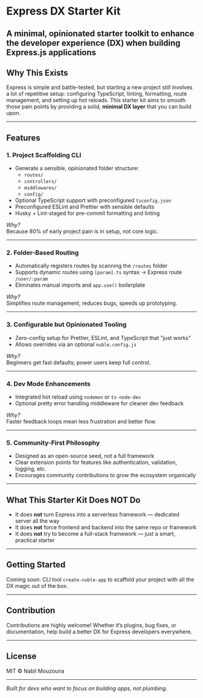 # Express DX Starter Kit

A minimal, opinionated starter toolkit to enhance the developer experience (DX) when building Express.js applications 
---

## Why This Exists

Express is simple and battle-tested, but starting a new project still involves a lot of repetitive setup: configuring TypeScript, linting, formatting, route management, and setting up hot reloads. This starter kit aims to smooth those pain points by providing a solid, **minimal DX layer** that you can build upon.

---

## Features

### 1. Project Scaffolding CLI

- Generate a sensible, opinionated folder structure:
  - `routes/`
  - `controllers/`
  - `middlewares/`
  - `config/`
- Optional TypeScript support with preconfigured `tsconfig.json`
- Preconfigured ESLint and Prettier with sensible defaults
- Husky + Lint-staged for pre-commit formatting and linting

*Why?*  
Because 80% of early project pain is in setup, not core logic.

---

### 2. Folder-Based Routing

- Automatically registers routes by scanning the `/routes` folder
- Supports dynamic routes using `[param].ts` syntax → Express route `/user/:param`
- Eliminates manual imports and `app.use()` boilerplate

*Why?*  
Simplifies route management, reduces bugs, speeds up prototyping.

---

### 3. Configurable but Opinionated Tooling

- Zero-config setup for Prettier, ESLint, and TypeScript that "just works"
- Allows overrides via an optional `nuble.config.js`

*Why?*  
Beginners get fast defaults; power users keep full control.

---

### 4. Dev Mode Enhancements

- Integrated hot reload using `nodemon` or `ts-node-dev`
- Optional pretty error handling middleware for cleaner dev feedback

*Why?*  
Faster feedback loops mean less frustration and better flow.

---

### 5. Community-First Philosophy

- Designed as an open-source seed, not a full framework
- Clear extension points for features like authentication, validation, logging, etc.
- Encourages community contributions to grow the ecosystem organically


---

## What This Starter Kit **Does NOT** Do

- It does **not** turn Express into a serverless framework — dedicated server all the way  
- It does **not** force frontend and backend into the same repo or framework  
- It does **not** try to become a full-stack framework — just a smart, practical starter

---

## Getting Started

Coming soon: CLI tool `create-nuble-app` to scaffold your project with all the DX magic out of the box.

---

## Contribution

Contributions are highly welcome! Whether it’s plugins, bug fixes, or documentation, help build a better DX for Express developers everywhere.

---

## License

MIT © Nabil Mouzouna

---

*Built for devs who want to focus on building apps, not plumbing.*